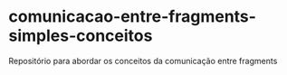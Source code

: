 # comunicacao-entre-fragments-simples-conceitos
Repositório para abordar os conceitos da comunicação entre fragments
